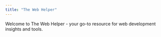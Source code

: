 ```yaml
---
title: "The Web Helper"
---
```


Welcome to The Web Helper - your go-to resource for web development insights and tools.